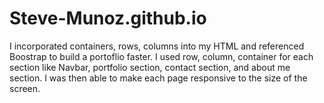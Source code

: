 # Steve-Munoz.github.io

I incorporated containers, rows, columns into my HTML and referenced Boostrap to build a portoflio faster. I used row, column, container for each section like Navbar, portfolio section, contact section, and about me section. I was then able to make each page responsive to the size of the screen.

